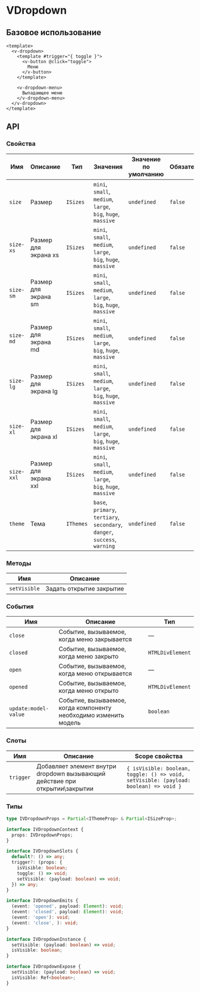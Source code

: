 # VDropdown

## Базовое использование
```vue
<template>
  <v-dropdown>
    <template #trigger="{ toggle }">
      <v-button @click="toggle">
        Меню
      </v-button>
    </template>
    
    <v-dropdown-menu>
      Выпадающее меню
    </v-dropdown-menu>
  </v-dropdown>
</template>
```

## API

### Свойства
| Имя          | Описание              | Тип       | Значения                                                                   | Значение по умолчанию | Обязательно | 
|--------------|-----------------------|-----------|----------------------------------------------------------------------------|-----------------------|-------------|
| `size`       | Размер                | `ISizes`  | `mini`, `small`, `medium`, `large`, `big`, `huge`, `massive`               | `undefined`           | `false`     |
| `size-xs`    | Размер для экрана xs  | `ISizes`  | `mini`, `small`, `medium`, `large`, `big`, `huge`, `massive`               | `undefined`           | `false`     |
| `size-sm`    | Размер для экрана sm  | `ISizes`  | `mini`, `small`, `medium`, `large`, `big`, `huge`, `massive`               | `undefined`           | `false`     |
| `size-md`    | Размер для экрана md  | `ISizes`  | `mini`, `small`, `medium`, `large`, `big`, `huge`, `massive`               | `undefined`           | `false`     |
| `size-lg`    | Размер для экрана lg  | `ISizes`  | `mini`, `small`, `medium`, `large`, `big`, `huge`, `massive`               | `undefined`           | `false`     |
| `size-xl`    | Размер для экрана xl  | `ISizes`  | `mini`, `small`, `medium`, `large`, `big`, `huge`, `massive`               | `undefined`           | `false`     |
| `size-xxl`   | Размер для экрана xxl | `ISizes`  | `mini`, `small`, `medium`, `large`, `big`, `huge`, `massive`               | `undefined`           | `false`     |
| `theme`      | Тема                  | `IThemes` | `base`, `primary`, `tertiary`, `secondary`, `danger`, `success`, `warning` | `undefined`           | `false`     |

### Методы
| Имя          | Описание                 | 
|--------------|--------------------------|
| `setVisible` | Задать открытие закрытие |

### События
| Имя                  | Описание                                                         | Тип              |
|----------------------|------------------------------------------------------------------|------------------|
| `close`              | Событие, вызываемое, когда меню закрывается                      | —                |
| `closed`             | Событие, вызываемое, когда меню закрыто                          | `HTMLDivElement` |
| `open`               | Событие, вызываемое, когда меню открывается                      | —                |
| `opened`             | Событие, вызываемое, когда меню открыто                          | `HTMLDivElement` |
| `update:model-value` | Событие, вызываемое, когда компоненту необходимо изменить модель | `boolean`        |


### Слоты
| Имя       | Описание                                                                    | Scope свойства                                                                       |
|-----------|-----------------------------------------------------------------------------|--------------------------------------------------------------------------------------|
| `trigger` | Добавляет элемент внутри dropdown вызывающий действие при открытии\закрытии | `{ isVisible: boolean, toggle: () => void, setVisible: (payload: boolean) => void }` |

### Типы
```typescript
type IVDropdownProps = Partial<IThemeProp> & Partial<ISizeProp>;

interface IVDropdownContext {
  props: IVDropdownProps;
}

interface IVDropdownSlots {
  default?: () => any;
  trigger?: (props: {
    isVisible: boolean;
    toggle: () => void;
    setVisible: (payload: boolean) => void;
  }) => any;
}

interface IVDropdownEmits {
  (event: 'opened', payload: Element): void;
  (event: 'closed', payload: Element): void;
  (event: 'open'): void;
  (event: 'close', ): void;
}

interface IVDropdownInstance {
  setVisible: (payload: boolean) => void;
  isVisible: boolean;
}

interface IVDropdownExpose {
  setVisible: (payload: boolean) => void;
  isVisible: Ref<boolean>;
}
```
